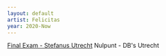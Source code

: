 ```yaml
---
layout: default
artist: Felicitas
year: 2020-Now
---
```

[Final Exam - Stefanus Utrecht](https://www.youtube.com/watch?v=_VT6Fzlag-s&ab_channel=Felicitas)
Nulpunt - DB's Utrecht  